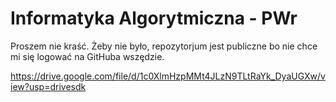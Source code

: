 # Informatyka Algorytmiczna - PWr

Proszem nie kraść.
Żeby nie było, repozytorjum jest publiczne bo nie chce mi się logować na GitHuba wszędzie.

https://drive.google.com/file/d/1c0XlmHzpMMt4JLzN9TLtRaYk_DyaUGXw/view?usp=drivesdk
